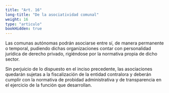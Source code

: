```yaml
---
title: "Art. 16"
long-title: "De la asociatividad comunal"
weight: 16
type: "articulo"
bookHidden: true
---
```

 
Las comunas autónomas podrán asociarse entre sí, de manera permanente o temporal, pudiendo dichas organizaciones contar con personalidad jurídica de derecho privado, rigiéndose por la normativa propia de dicho sector.
 
Sin perjuicio de lo dispuesto en el inciso precedente, las asociaciones quedarán sujetas a la fiscalización de la entidad contralora y deberán cumplir con la normativa de probidad administrativa y de transparencia en el ejercicio de la función que desarrollan.
